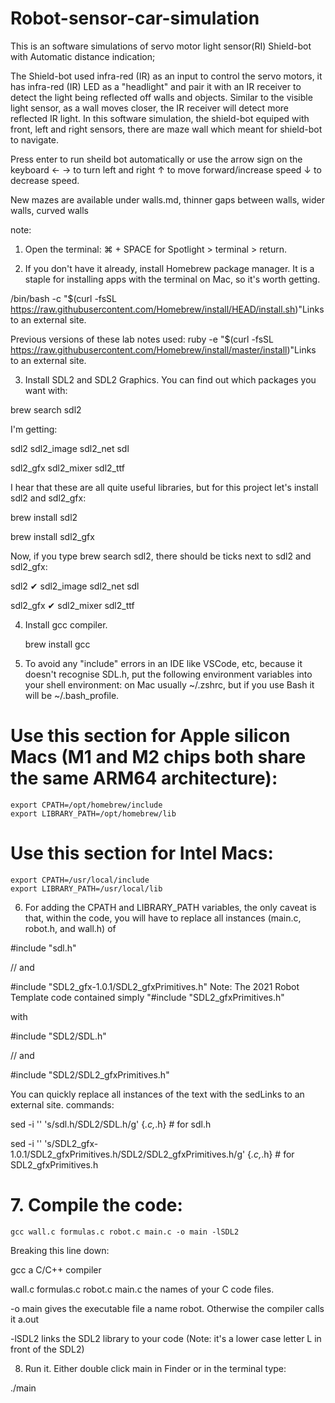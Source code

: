 # Robot-sensor-car-simulation
This is an software simulations of servo motor light sensor(RI) Shield-bot with Automatic distance indication;

The Shield-bot used infra-red (IR) as an input to control the servo motors, it has infra-red (IR) LED as a "headlight" 
and pair it with an IR receiver to detect the light being reflected off walls and objects. 
Similar to the visible light sensor, as a wall moves closer, the IR receiver will detect more reflected IR light.
In this software simulation, the shield-bot equiped with front, left and right sensors, there are maze wall which meant for shield-bot to navigate. 

Press enter to run sheild bot automatically or use the arrow sign on the keyboard ← → to turn left and right ↑ to move forward/increase speed ↓ to decrease speed.

New mazes are available under walls.md, thinner gaps between walls, wider walls, curved walls

note: 
1. Open the terminal: ⌘ + SPACE for Spotlight > terminal > return.

2. If you don't have it already, install Homebrew package manager. It is a staple for installing apps with the terminal on Mac, so it's worth getting.

/bin/bash -c "$(curl -fsSL https://raw.githubusercontent.com/Homebrew/install/HEAD/install.sh)"Links to an external site.

Previous versions of these lab notes used: ruby -e "$(curl -fsSL https://raw.githubusercontent.com/Homebrew/install/master/install)"Links to an external site.

3. Install SDL2 and SDL2 Graphics. You can find out which packages you want with:

  brew search sdl2

I'm getting:

sdl2        sdl2_image    sdl2_net    sdl

sdl2_gfx    sdl2_mixer    sdl2_ttf

I hear that these are all quite useful libraries, but for this project let's install sdl2 and sdl2_gfx:

  brew install sdl2

  brew install sdl2_gfx

Now, if you type brew search sdl2, there should be ticks next to sdl2 and sdl2_gfx:

sdl2 ✔      sdl2_image    sdl2_net    sdl

sdl2_gfx ✔  sdl2_mixer    sdl2_ttf

4. Install gcc compiler.

    brew install gcc

5. To avoid any "include" errors in an IDE like VSCode, etc, because it doesn't recognise SDL.h, put the following environment variables into your shell environment: on Mac usually ~/.zshrc, but if you use Bash it will be ~/.bash_profile.

# Use this section for Apple silicon Macs (M1 and M2 chips both share the same ARM64 architecture):
    export CPATH=/opt/homebrew/include
    export LIBRARY_PATH=/opt/homebrew/lib

# Use this section for Intel Macs:
    export CPATH=/usr/local/include
    export LIBRARY_PATH=/usr/local/lib

6. For adding the CPATH and LIBRARY_PATH variables, the only caveat is that, within the code, you will have to replace all instances (main.c, robot.h, and wall.h) of

#include "sdl.h"

// and

#include "SDL2_gfx-1.0.1/SDL2_gfxPrimitives.h"          Note: The 2021 Robot Template code contained simply "#include "SDL2_gfxPrimitives.h"

with

#include "SDL2/SDL.h"

// and

#include "SDL2/SDL2_gfxPrimitives.h"

You can quickly replace all instances of the text with the sedLinks to an external site. commands:

sed -i '' 's/sdl.h/SDL2\/SDL.h/g' {*.c,*.h} # for sdl.h

sed -i '' 's/SDL2_gfx-1.0.1\/SDL2_gfxPrimitives.h/SDL2\/SDL2_gfxPrimitives.h/g' {*.c,*.h} # for SDL2_gfxPrimitives.h

# 7. Compile the code:
    gcc wall.c formulas.c robot.c main.c -o main -lSDL2

Breaking this line down:

gcc a C/C++ compiler

wall.c formulas.c robot.c main.c the names of your C code files.

-o main gives the executable file a name robot. Otherwise the compiler calls it a.out

-lSDL2 links the SDL2 library to your code (Note: it's a lower case letter L in front of the SDL2)

8. Run it. Either double click main in Finder or in the terminal type:

./main

